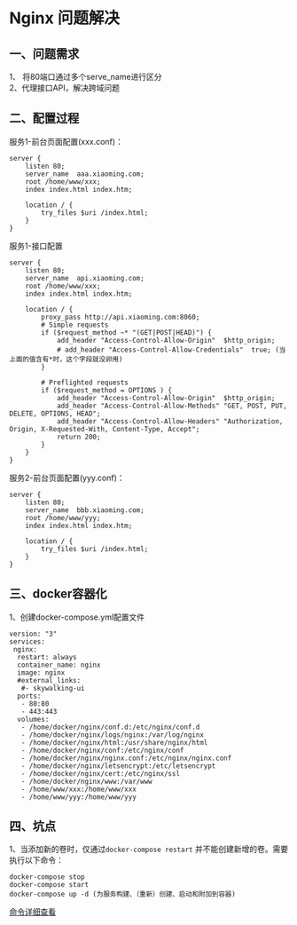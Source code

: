 # Nginx 问题解决


## 一、问题需求
1、 将80端口通过多个serve_name进行区分  
2、代理接口API，解决跨域问题

## 二、配置过程
服务1-前台页面配置(xxx.conf)：
```
server {
    listen 80;
    server_name  aaa.xiaoming.com;
    root /home/www/xxx;
    index index.html index.htm;

    location / {
        try_files $uri /index.html;
    }
}
```

服务1-接口配置
```
server {
    listen 80;
    server_name  api.xiaoming.com;
    root /home/www/xxx;
    index index.html index.htm;

    location / {
        proxy_pass http://api.xiaoming.com:8060;
        # Simple requests
        if ($request_method ~* "(GET|POST|HEAD)") {
            add_header "Access-Control-Allow-Origin"  $http_origin;
            # add_header "Access-Control-Allow-Credentials"  true; (当上面的值含有*时，这个字段就没卵用)
        }

        # Preflighted requests
        if ($request_method = OPTIONS ) {
            add_header "Access-Control-Allow-Origin"  $http_origin;
            add_header "Access-Control-Allow-Methods" "GET, POST, PUT, DELETE, OPTIONS, HEAD";
            add_header "Access-Control-Allow-Headers" "Authorization, Origin, X-Requested-With, Content-Type, Accept";
            return 200;
        }
    }
}
```

服务2-前台页面配置(yyy.conf)：
```
server {
    listen 80;
    server_name  bbb.xiaoming.com;
    root /home/www/yyy;
    index index.html index.htm;

    location / {
        try_files $uri /index.html;
    }
}
```
## 三、docker容器化
1、创建docker-compose.yml配置文件
```
version: "3"
services:
 nginx:
  restart: always
  container_name: nginx
  image: nginx
  #external_links:
   #- skywalking-ui
  ports:
   - 80:80
   - 443:443
  volumes:
   - /home/docker/nginx/conf.d:/etc/nginx/conf.d
   - /home/docker/nginx/logs/nginx:/var/log/nginx
   - /home/docker/nginx/html:/usr/share/nginx/html
   - /home/docker/nginx/conf:/etc/nginx/conf
   - /home/docker/nginx/nginx.conf:/etc/nginx/nginx.conf
   - /home/docker/nginx/letsencrypt:/etc/letsencrypt
   - /home/docker/nginx/cert:/etc/nginx/ssl
   - /home/docker/nginx/www:/var/www
   - /home/www/xxx:/home/www/xxx
   - /home/www/yyy:/home/www/yyy
```

## 四、坑点

1、当添加新的卷时，仅通过`docker-compose restart` 并不能创建新增的卷。需要执行以下命令：
```
docker-compose stop
docker-compose start
docker-compose up -d (为服务构建、（重新）创建、启动和附加到容器)
```
[命令详细查看](https://docs.docker.com/engine/reference/commandline/compose_up/)
